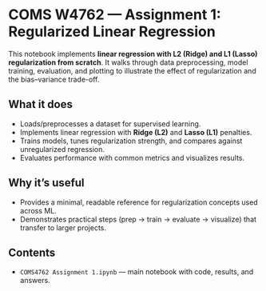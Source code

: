 # COMS W4762 — Assignment 1: Regularized Linear Regression

This notebook implements **linear regression with L2 (Ridge) and L1 (Lasso) regularization from scratch**. It walks through data preprocessing, model training, evaluation, and plotting to illustrate the effect of regularization and the bias–variance trade-off.

## What it does
- Loads/preprocesses a dataset for supervised learning.
- Implements linear regression with **Ridge (L2)** and **Lasso (L1)** penalties.
- Trains models, tunes regularization strength, and compares against unregularized regression.
- Evaluates performance with common metrics and visualizes results.

## Why it’s useful
- Provides a minimal, readable reference for regularization concepts used across ML.
- Demonstrates practical steps (prep → train → evaluate → visualize) that transfer to larger projects.

## Contents
- `COMS4762 Assignment 1.ipynb` — main notebook with code, results, and answers.
